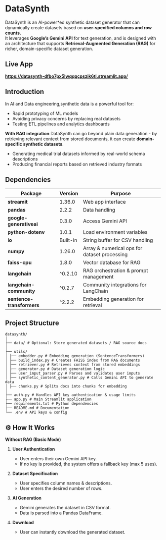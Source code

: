 # DataSynth

DataSynth is an AI-power*ed synthetic dataset generator that can dynamically create datasets based on **user-specified columns and row counts**.  
It leverages **Google’s Gemini API** for text generation, and is designed with an architecture that supports **Retrieval-Augmented Generation (RAG)** for richer, domain-specific dataset generation.

## Live App
**https://datasynth-dfbo7px5lwqqqcpszik6ti.streamlit.app/**

## Introduction
In AI and Data engineering,synthetic data is a powerful tool for:
- Rapid prototyping of ML models
- Avoiding privacy concerns by replacing real datasets
- Testing ETL pipelines and analytics dashboards

**With RAG integration**
DataSynth can go beyond plain data generation - by retrieving relevant context from stored documents, it can create **domain-specific synthetic datasets**.
- Generating medical trial datasets informed by real-world schema descriptions
- Producing financial reports based on retrieved industry formats

## Dependencies

| Package | Version | Purpose |
|---------|---------|---------|
| **streamit** | 1.36.0 | Web app interface |
| **pandas** | 2.2.2 | Data handling |
| **google-generativeai** | 0.3.0 | Access Gemini API |
| **python-dotenv** | 1.0.1 | Load environment variables |
| **io** | Built-in | String buffer for CSV handling |
| **numpy** | 1.26.0 | Array & numerical ops for dataset processing |
| **faiss-cpu** | 1.8.0 | Vector database for RAG |
| **langchain** | ^0.2.10 | RAG orchestration & prompt management |
| **langchain-community** | ^0.2.7 | Community integrations for LangChain |
| **sentence-transformers** | ^2.2.2 | Embedding generation for retrieval |


## Project Structure
    datasynth/
    │
    ├── data/ # Optional: Store generated datasets / RAG source docs
    │
    ├── utils/
    │ ├── embedder.py # Embedding generation (SentenceTransformers)
    │ ├── build_index.py # Creates FAISS index from RAG documents
    │ ├── retriever.py # Retrieves context from stored embeddings
    │ ├── generator.py # Dataset generation logic
    │ ├── user_input_parser.py # Parses and validates user inputs
    │ ├── synthetic_content_generator.py # Calls Gemini API to generate data
    │ ├── chunks.py # Splits docs into chunks for embedding
    │
    ├── auth.py # Handles API key authentication & usage limits
    ├── app.py # Main Streamlit application
    ├── requirements.txt # Python dependencies
    ├── README.md # Documentation
    └── .env # API keys & config


## ⚙️ How It Works

**Without RAG (Basic Mode)**  
1. **User Authentication**  
   - User enters their own Gemini API key.  
   - If no key is provided, the system offers a fallback key (max 5 uses).  

2. **Dataset Specification**  
   - User specifies column names & descriptions.  
   - User enters the desired number of rows.  

3. **AI Generation**  
   - Gemini generates the dataset in CSV format.  
   - Data is parsed into a Pandas DataFrame.  

4. **Download**  
   - User can instantly download the generated dataset.  
